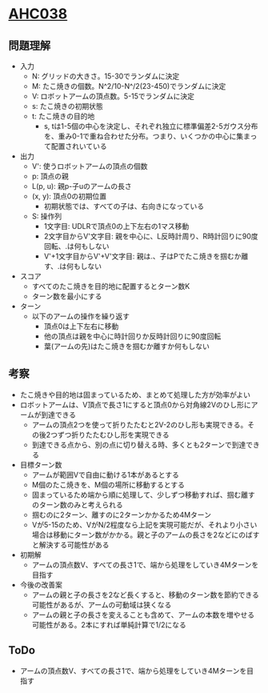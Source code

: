 # [AHC038](https://atcoder.jp/contests/ahc038/)

## 問題理解

- 入力
  - N: グリッドの大きさ。15-30でランダムに決定
  - M: たこ焼きの個数。N^2/10-N^/2(23-450)でランダムに決定
  - V: ロボットアームの頂点数。5-15でランダムに決定
  - s: たこ焼きの初期状態
  - t: たこ焼きの目的地
    - s, tは1-5個の中心を決定し、それぞれ独立に標準偏差2-5ガウス分布を、重み0-1で重ね合わせた分布。つまり、いくつかの中心に集まって配置されいている
- 出力
  - V': 使うロボットアームの頂点の個数
  - p: 頂点の親
  - L(p, u): 親p-子uのアームの長さ
  - (x, y): 頂点0の初期位置
    - 初期状態では、すべての子は、右向きになっている
  - S: 操作列
    - 1文字目: UDLRで頂点0の上下左右の1マス移動
    - 2文字目からV'文字目: 親を中心に、L反時計周り、R時計回りに90度回転、.は何もしない
    - V'+1文字目からV'+V'文字目: 親は.、子はPでたこ焼きを掴むか離す、.は何もしない
- スコア
  - すべてのたこ焼きを目的地に配置するとターン数K
  - ターン数を最小にする
- ターン
  - 以下のアームの操作を繰り返す
    - 頂点0は上下左右に移動
    - 他の頂点は親を中心に時計回りか反時計回りに90度回転
    - 葉(アームの先)はたこ焼きを掴むか離すか何もしない

## 考察

- たこ焼きや目的地は固まっているため、まとめて処理した方が効率がよい
- ロボットアームは、V頂点で長さ1にすると頂点0から対角線2Vのひし形にアームが到達できる
  - アームの頂点2つを使って折りたたむと2V-2のひし形も実現できる。その後2つずつ折りたたむひし形を実現できる
  - 到達できる点から、別の点に切り替える時、多くとも2ターンで到達できる
- 目標ターン数
  - アームが範囲Vで自由に動ける1本があるとする
  - M個のたこ焼きを、M個の場所に移動するとする
  - 固まっているため端から順に処理して、少しずつ移動すれば、掴む離すのターン数のみと考えられる
  - 掴むのに2ターン、離すのに2ターンかかるため4Mターン
  - Vが5-15のため、VがN/2程度なら上記を実現可能だが、それより小さい場合は移動にターン数がかかる。親と子のアームの長さを2などにのばすと解決する可能性がある
- 初期解
  - アームの頂点数V、すべての長さ1で、端から処理をしていき4Mターンを目指す
- 今後の改善案
  - アームの親と子の長さを2など長くすると、移動のターン数を節約できる可能性があるが、アームの可動域は狭くなる
  - アームの親と子の長さを変えることも含めて、アームの本数を増やせる可能性がある。2本にすれば単純計算で1/2になる

## ToDo

- アームの頂点数V、すべての長さ1で、端から処理をしていき4Mターンを目指す
